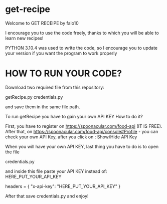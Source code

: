 # get-recipe

Welcome to GET RECEIPE by falo10

I encourage you to use the code freely, thanks to which you will be able to learn new recipes!

PYTHON 3.10.4 was used to write the code, so I encourage you to update your version if you want the program to work properly

# HOW TO RUN YOUR CODE?

Download two required file from this repository:

getRecipe.py
credentials.py

and save them in the same file path.

To run getRecipe you have to gain your own API KEY
How to do it?

First, you have to register on https://spoonacular.com/food-api (IT IS FREE).
After that, on https://spoonacular.com/food-api/console#Profile - you can check your own API Key, after you click on : Show/Hide API Key   

When you will have your own API KEY, last thing you have to do is to open the file 

credentials.py

and inside this file paste your API KEY instead of: HERE_PUT_YOUR_API_KEY

headers = {
	"x-api-key": "HERE_PUT_YOUR_API_KEY"
	}

After that save credentials.py and enjoy!

